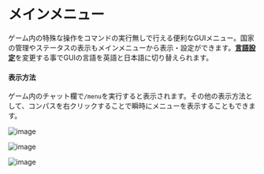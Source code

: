 # メインメニュー
ゲーム内の特殊な操作をコマンドの実行無しで行える便利なGUIメニュー。国家の管理やステータスの表示もメインメニューから表示・設定ができます。[**言語設定**](/guide/language)を変更する事でGUIの言語を英語と日本語に切り替えられます。

#### 表示方法
ゲーム内のチャット欄で`/menu`を実行すると表示されます。その他の表示方法として、コンパスを右クリックすることで瞬時にメニューを表示することもできます。

![image](https://user-images.githubusercontent.com/80201746/178725315-2b052bb9-911f-4c9d-abbb-65dfc0a62915.png)

![image](https://user-images.githubusercontent.com/80201746/178900775-59412749-4e39-4519-86a4-ba8436d0758e.png)

![image](https://user-images.githubusercontent.com/80201746/178900945-d8c72dae-6403-4540-96b8-83f57ca934c6.png)
